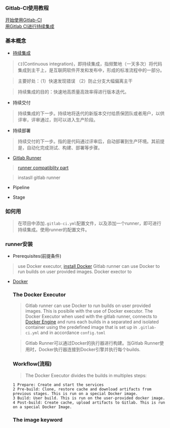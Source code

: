 ### Gitlab-CI使用教程

[开始使用Gitlab-CI](https://segmentfault.com/a/1190000012989919)<br>
[用Gitlab CI进行持续集成](https://scarletsky.github.io/2016/07/29/use-gitlab-ci-for-continuous-integration/)

### 基本概念

* [持续集成](http://www.ruanyifeng.com/blog/2015/09/continuous-integration.html)
>`CI`(Continuous integration)，即持续集成，指频繁地（一天多次）将代码集成到主干上，是互联网软件开发和发布中，形成的标准流程中的一部分。

>主要好处：（1）快速发现错误 （2）防止分支大幅偏离主干

>持续集成的目的：快速地高质量高效率得进行版本迭代。

* 持续交付
>持续集成的下一步。持续地将迭代的新版本交付给质保团队或者用户，以供评审，评审通过，则可以进入生产阶段。

* 持续部署
>持续交付的下一步。指的是代码通过评审后，自动部署到生产环境。其前提是，自动化完成测试、构建、部署等步骤。

* [Gitlab Runner](https://gitlab.com/gitlab-org/gitlab-runner)
>[runner compatiblity part](https://docs.gitlab.com/runner/#compatibility-chart)


>instasll gitlab runner

* Pipeline

* Stage

### 如何用
>在项目中添加`.gitlab-ci.yml`配置文件，以及添加一个runner，即可进行持续集成。使用runner的配置文件。

### runner安装

* Prerequisites(前提条件)
>use Docker executor, [install Docker](https://docs.gitlab.com/runner/executors/docker.html)
>Gitlab runner can use Docker to run builds on user provided images.
>Docker exector to 
* [Docker](https://docs.gitlab.com/runner/executors/docker.html)
  ### The Docker Executor
  >Gitlab runner can use Docker to run builds on user provided images. This is posibile with the use of Docker executor. The Docker Executor when used with the gitlab runner, connects to [Docker Engine](https://www.docker.com/products/docker-engine) and runs each builds in a separated and isolated container using the predefined image that is set up in `.gitlab-ci.yml` and in accordance `config.toml`

  >Gitlab Runner可以通过Docker的执行器进行构建。当Gitlab Runner使用时，Docker执行器连接到Docker引擎并执行每个builds.

  ### Workflow(流程)
  >The Docker Executor divides the builds in multiples steps:
  ```
  1 Prepare: Create and start the services
  2 Pre-build: Clone, restore cache and download artifacts from previous stages. This is run on a special Docker image.
  3 Build: User build. This is run on the user-provided docker image.
  4 Post-build: Create cache, upload artifacts to Gitlab. This is run on a special Docker Image.
  ```

  ### The image keyword
  
